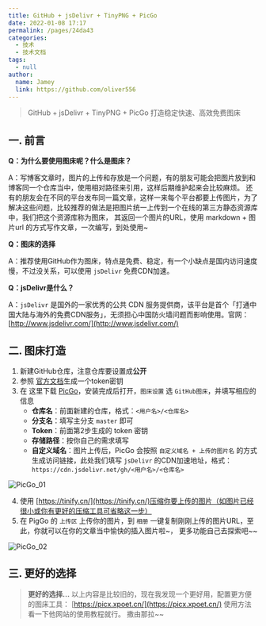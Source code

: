 ```yaml
---
title: GitHub + jsDelivr + TinyPNG + PicGo
date: 2022-01-08 17:17
permalink: /pages/24da43
categories:
  - 技术
  - 技术文档
tags:
  - null
author:
  name: Jamey
  link: https://github.com/oliver556
---
```


> GitHub + jsDelivr + TinyPNG + PicGo 打造稳定快速、高效免费图床

## 一. 前言

**Q：为什么要使用图床呢？什么是图床？**

A：写博客文章时，图片的上传和存放是一个问题，有的朋友可能会把图片放到和博客同一个仓库当中，使用相对路径来引用，这样后期维护起来会比较麻烦。
还有的朋友会在不同的平台发布同一篇文章，这样一来每个平台都要上传图片，为了解决这些问题，比较推荐的做法是把图片统一上传到一个在线的第三方静态资源库中，我们把这个资源库称为图床，
其返回一个图片的URL，使用 markdown + 图片url 的方式写作文章，一次编写，到处使用~

**Q：图床的选择**

A：推荐使用GitHub作为图床，特点是免费、稳定，有一个小缺点是国内访问速度慢，不过没关系，可以使用 `jsDelivr` 免费CDN加速。

**Q：jsDelivr是什么？**

A：`jsDelivr` 是国外的一家优秀的公共 CDN 服务提供商，该平台是首个「打通中国大陆与海外的免费CDN服务」，无须担心中国防火墙问题而影响使用。官网： [http://www.jsdelivr.com/](http://www.jsdelivr.com/)

## 二. 图床打造

1. 新建GitHub仓库，注意仓库要设置成**公开**
2. 参照 [官方文档](https://docs.github.com/en/authentication/keeping-your-account-and-data-secure/creating-a-personal-access-token)生成一个token密钥
3. 在 这里下载 [PicGo](https://github.com/Molunerfinn/picgo/releases)，安装完成后打开，`图床设置` 选 `GitHub图床`，并填写相应的信息
    - **仓库名**：前面新建的仓库，格式：`<用户名>/<仓库名>`
    - **分支名**：填写主分支 `master` 即可
    - **Token**：前面第2步生成的 token 密钥
    - **存储路径**：按你自己的需求填写
    - **自定义域名**：图片上传后，PicGo 会按照 `自定义域名 + 上传的图片名` 的方式生成访问链接，此处我们填写 `jsDelivr` 的CDN加速地址，格式：`https://cdn.jsdelivr.net/gh/<用户名>/<仓库名>`

![PicGo_01](https://cdn.jsdelivr.net/gh/oliver556/image-hosting@master/20220108/PicGo_01.6m33zlkstyg0.jpg)

4. 使用 [https://tinify.cn/](https://tinify.cn/)压缩你要上传的图片（如图片已经很小或你有更好的压缩工具可省略这一步）
5. 在 PigGo 的 `上传区` 上传你的图片，到 `相册` 一键复制刚刚上传的图片URL，至此，你就可以在你的文章当中愉快的插入图片啦~， 更多功能自己去探索吧~~

![PicGo_02](https://cdn.jsdelivr.net/gh/oliver556/image-hosting@master/20220108/PicGo_02.6n3xphuww680.jpg)

## 三. 更好的选择

> **更好的选择...**
> 以上内容是比较旧的，现在我发现一个更好用，配置更方便的图床工具： [https://picx.xpoet.cn/](https://picx.xpoet.cn/) 使用方法看一下他网站的使用教程就行。 撒由那拉~~
